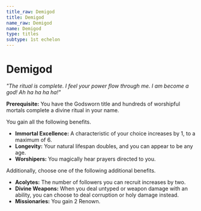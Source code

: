 ```yaml
---
title_raw: Demigod
title: Demigod
name_raw: Demigod
name: Demigod
type: titles
subtype: 1st echelon
---
```


# Demigod

*"The ritual is complete. I feel your power flow through me. I am become a god! Ah ha ha ha ha!"*

**Prerequisite:** You have the Godsworn title and hundreds of worshipful mortals complete a divine ritual in your name.

You gain all the following benefits.

- **Immortal Excellence:** A characteristic of your choice increases by 1, to a maximum of 6.
- **Longevity:** Your natural lifespan doubles, and you can appear to be any age.
- **Worshipers:** You magically hear prayers directed to you.

Additionally, choose one of the following additional benefits.

- **Acolytes:** The number of followers you can recruit increases by two.
- **Divine Weapons:** When you deal untyped or weapon damage with an ability, you can choose to deal corruption or holy damage instead.
- **Missionaries:** You gain 2 Renown.
